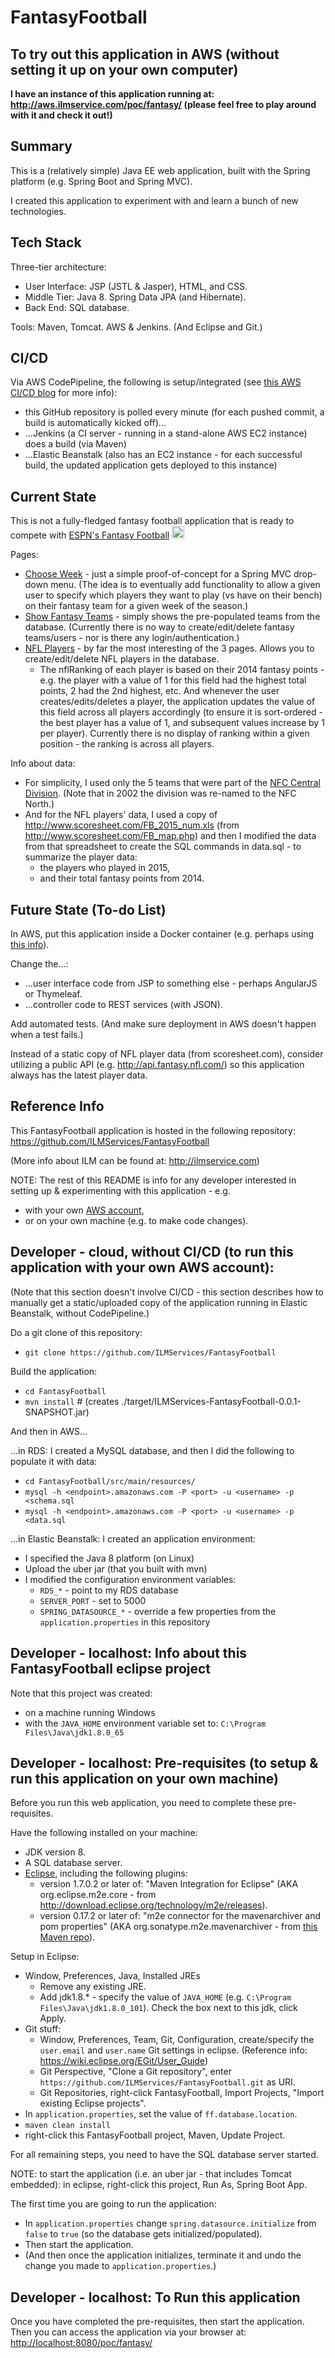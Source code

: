 # FantasyFootball

## To try out this application in AWS (without setting it up on your own computer)

**I have an instance of this application running at: http://aws.ilmservice.com/poc/fantasy/ (please feel free to play around with it and check it out!)**

## Summary

This is a (relatively simple) Java EE web application, built with the Spring platform (e.g. Spring Boot and Spring MVC). 

I created this application to experiment with and learn a bunch of new technologies.

## Tech Stack

Three-tier architecture:
 * User Interface: JSP (JSTL & Jasper), HTML, and CSS.
 * Middle Tier: Java 8. Spring Data JPA (and Hibernate).
 * Back End: SQL database.

Tools: Maven, Tomcat. AWS & Jenkins. (And Eclipse and Git.)

## CI/CD

Via AWS CodePipeline, the following is setup/integrated (see [this AWS CI/CD blog](https://aws.amazon.com/blogs/devops/building-continuous-deployment-on-aws-with-aws-codepipeline-jenkins-and-aws-elastic-beanstalk) for more info):
 * this GitHub repository is polled every minute (for each pushed commit, a build is automatically kicked off)...
 * ...Jenkins (a CI server - running in a stand-alone AWS EC2 instance) does a build (via Maven)
 * ...Elastic Beanstalk (also has an EC2 instance - for each successful build, the updated application gets deployed to this instance)

## Current State

This is not a fully-fledged fantasy football application that is ready to compete with [ESPN's Fantasy Football](http://www.espn.com/fantasy/football/) <img src="http://emojipedia-us.s3.amazonaws.com/cache/a7/0e/a70ed4d5e4062aab6c4ac24892ee6763.png" alt="Smiley face" height="20" width="20">

Pages:
 * [Choose Week](http://aws.ilmservice.com/poc/fantasy/chooseWeek) - just a simple proof-of-concept for a Spring MVC drop-down menu. (The idea is to eventually add functionality to allow a given user to specify which players they want to play (vs have on their bench) on their fantasy team for a given week of the season.)
 * [Show Fantasy Teams](http://aws.ilmservice.com/poc/fantasy/showTeams) - simply shows the pre-populated teams from the database. (Currently there is no way to create/edit/delete fantasy teams/users - nor is there any login/authentication.)
 * [NFL Players](http://aws.ilmservice.com/poc/fantasy/nflPlayers) - by far the most interesting of the 3 pages. Allows you to create/edit/delete NFL players in the database.
    * The nflRanking of each player is based on their 2014 fantasy points - e.g. the player with a value of 1 for this field had the highest total points, 2 had the 2nd highest, etc. And whenever the user creates/edits/deletes a player, the application updates the value of this field across all players accordingly (to ensure it is sort-ordered - the best player has a value of 1, and subsequent values increase by 1 per player). Currently there is no display of ranking within a given position - the ranking is across all players.

Info about data:
* For simplicity, I used only the 5 teams that were part of the [NFC Central Division](https://en.wikipedia.org/wiki/NFL_Central_Division). (Note that in 2002 the division was re-named to the NFC North.)
* And for the NFL players' data, I used a copy of http://www.scoresheet.com/FB_2015_num.xls (from http://www.scoresheet.com/FB_map.php) and then I modified the data from that spreadsheet to create the SQL commands in data.sql - to summarize the player data:
    * the players who played in 2015, 
    * and their total fantasy points from 2014.

## Future State (To-do List)

In AWS, put this application inside a Docker container (e.g. perhaps using [this info](https://github.com/awslabs/aws-cicd-docker-containers)).

Change the...:
 * ...user interface code from JSP to something else - perhaps AngularJS or Thymeleaf.
 * ...controller code to REST services (with JSON).

Add automated tests. (And make sure deployment in AWS doesn't happen when a test fails.)

Instead of a static copy of NFL player data (from scoresheet.com), consider utilizing a public API (e.g. http://api.fantasy.nfl.com/) so this application always has the latest player data.

## Reference Info

This FantasyFootball application is hosted in the following repository: https://github.com/ILMServices/FantasyFootball

(More info about ILM can be found at: http://ilmservice.com)

NOTE: The rest of this README is info for any developer interested in setting up & experimenting with this application - e.g. 
* with your own [AWS account](https://aws.amazon.com/account/), 
* or on your own machine (e.g. to make code changes).

## Developer - cloud, without CI/CD (to run this application with your own AWS account): 

(Note that this section doesn't involve CI/CD - this section describes how to manually get a static/uploaded copy of the application running in Elastic Beanstalk, without CodePipeline.)

Do a git clone of this repository: 
* `git clone https://github.com/ILMServices/FantasyFootball`

Build the application:
* `cd FantasyFootball`
* `mvn install` # (creates ./target/ILMServices-FantasyFootball-0.0.1-SNAPSHOT.jar)

And then in AWS...

...in RDS: I created a MySQL database, and then I did the following to populate it with data:
* `cd FantasyFootball/src/main/resources/`
* `mysql -h <endpoint>.amazonaws.com -P <port> -u <username> -p <schema.sql`
* `mysql -h <endpoint>.amazonaws.com -P <port> -u <username> -p <data.sql`

...in Elastic Beanstalk: I created an application environment:
* I specified the Java 8 platform (on Linux)
* Upload the uber jar (that you built with mvn)
* I modified the configuration environment variables:
    * `RDS_*` - point to my RDS database
    * `SERVER_PORT` - set to 5000
    * `SPRING_DATASOURCE_*` - override a few properties from the `application.properties` in this repository

## Developer - localhost: Info about this FantasyFootball eclipse project

Note that this project was created:
 - on a machine running Windows
 - with the `JAVA_HOME` environment variable set to: `C:\Program Files\Java\jdk1.8.0_65`

## Developer - localhost: Pre-requisites (to setup & run this application on your own machine)

Before you run this web application, you need to complete these pre-requisites.

Have the following installed on your machine: 
* JDK version 8.
* A SQL database server.
* [Eclipse](https://eclipse.org/ide/), including the following plugins:
    * version 1.7.0.2 or later of: "Maven Integration for Eclipse" (AKA org.eclipse.m2e.core - from http://download.eclipse.org/technology/m2e/releases).
    * version 0.17.2 or later of: "m2e connector for the mavenarchiver and pom properties" (AKA org.sonatype.m2e.mavenarchiver - from [this Maven repo](http://repo1.maven.org/maven2/.m2e/connectors/m2eclipse-mavenarchiver/0.17.2/N/LATEST/)).

Setup in Eclipse:
* Window, Preferences, Java, Installed JREs
    * Remove any existing JRE.
    * Add jdk1.8.* - specify the value of `JAVA_HOME` (e.g. `C:\Program Files\Java\jdk1.8.0_101`). Check the box next to this jdk, click Apply. 
* Git stuff:
    * Window, Preferences, Team, Git, Configuration, create/specify the `user.email` and `user.name` Git settings in eclipse. (Reference info: https://wiki.eclipse.org/EGit/User_Guide)
    * Git Perspective, "Clone a Git repository", enter `https://github.com/ILMServices/FantasyFootball.git` as URI.
    * Git Repositories, right-click FantasyFootball, Import Projects, "Import existing Eclipse projects".
* In `application.properties`, set the value of `ff.database.location`.
* `maven clean install` 
* right-click this FantasyFootball project, Maven, Update Project.

For all remaining steps, you need to have the SQL database server started.

NOTE: to start the application (i.e. an uber jar - that includes Tomcat embedded): in eclipse, right-click this project, Run As, Spring Boot App.

The first time you are going to run the application:
 * In `application.properties` change `spring.datasource.initialize` from `false` to `true` (so the database gets initialized/populated).
 * Then start the application.
 * (And then once the application initializes, terminate it and undo the change you made to `application.properties`.)

## Developer - localhost: To Run this application

Once you have completed the pre-requisites, then start the application.
Then you can access the application via your browser at: [http://localhost:8080/poc/fantasy/](http://localhost:8080/poc/fantasy/)

